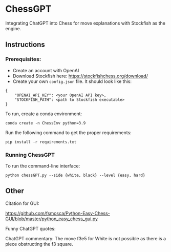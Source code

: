 # ChessGPT
Integrating ChatGPT into Chess for move explanations with Stockfish as the engine.

## Instructions

### Prerequisites:
* Create an account with OpenAI
* Download Stockfish here: https://stockfishchess.org/download/
* Create your own `config.json` file. It should look like this:
```
{
	"OPENAI_API_KEY": <your OpenAI API key>,
	"STOCKFISH_PATH": <path to Stockfish executable>
}
```

To run, create a conda environment:
```
conda create -n ChessEnv python=3.9
```
Run the following command to get the proper requirements:
```
pip install -r requirements.txt
```

### Running ChessGPT
To run the command-line interface:
```
python chessGPT.py --side {white, black} --level {easy, hard}
```


## Other

Citation for GUI:

https://github.com/fsmosca/Python-Easy-Chess-GUI/blob/master/python_easy_chess_gui.py

Funny ChatGPT quotes:

ChatGPT commentary: The move f3e5 for White is not possible as there is a piece obstructing the f3 square.

